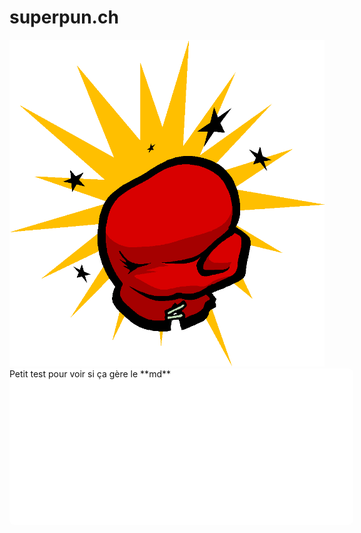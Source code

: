 # superpun.ch
<img src="logo.png"/>
<!-- ![alt text](https://github.com/nerg/nerg.github.io/blob/main/logo.png?raw=true) -->
<div style="background-color: white; border-radius: 8px; width: 550px; min-height: 250px; color: #121212">
Petit test pour voir si ça gère le **md**
</div>

